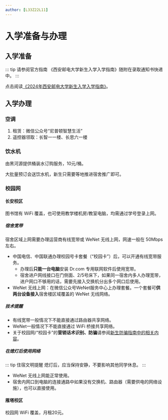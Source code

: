 ```yaml
---
author: [L33Z22L11]
---
```


# 入学准备与办理

## 入学准备

::: tip 请参阅官方指南
《西安邮电大学新生入学入学指南》随附在录取通知书快递中。
:::

点击阅读[《2024年西安邮电大学新生入学入学指南》](https://zhaosheng.xupt.edu.cn/info/1036/3286.htm)。

## 入学办理

### 空调

1. 租赁：微信公众号“尼普顿智慧生活”
2. 遥控器领取：长智一一楼、长思六一楼

### 饮水机

由黑河源提供桶装水订购服务，10元/桶。

大批量预订会送饮水机，新生只需要等<Tip tip="推广人员">地推</Tip>进宿舍推广即可。

### 校园网

#### 长安校区

图书馆有 WiFi 覆盖，也可使用教学楼机房/教室电脑，均需通过学号登录上网。

##### 宿舍宽带

宿舍区域上网需要办理运营商有线宽带或 WeNet 无线上网，网速一般在 50Mbps 左右。

- 中国电信、中国联通办理校园号卡套餐（“校园卡”）后，可以开通有线宽带服务。
  - 办理后**只能一台电脑**安装 Dr.com 专用联网软件后使用宽带。
  - 宿舍进户网线接口在门侧面、<Tip tip="这里的网口小概率不可用">2/5号床下</Tip>，如果同一宿舍内多人办理宽带，进户网口不够用的话，需要先接入<Tip tip="需插电使用的网口分线器">交换机</Tip>分出多个网口后使用。
- WeNet 无线上网：在微信公众号<Tip copy>WeNet服务中心</Tip>上办理套餐。一个套餐可**供两台设备接入**宿舍楼区域覆盖的 WeNet 无线网络。

##### 技术提醒

- 有线宽带<Tip tip="一般情况下">一般情况下</Tip>不能直接通过路由器共享网络。
- WeNet<Tip tip="一般情况下">一般情况下</Tip>不能直接通过 WiFi 桥接共享网络。
- 关于校园网/“校园卡”的**营销话术识别、防骗**请参阅[新生防骗指南中的相关内容](/campus/anti-fraud#network-card)。

##### 在熄灯后使用网络

::: tip 住宿文明提醒
熄灯后，应当保持安静，不要影响其他同学休息。
:::

- WeNet 无线上网能正常使用。
- 宿舍内网口到电脑的连接通路中如果没有交换机、路由器（需要供电的网络设施），也可以直接使用。

#### 雁塔校区

校园网 WiFi 覆盖，月租20元。
